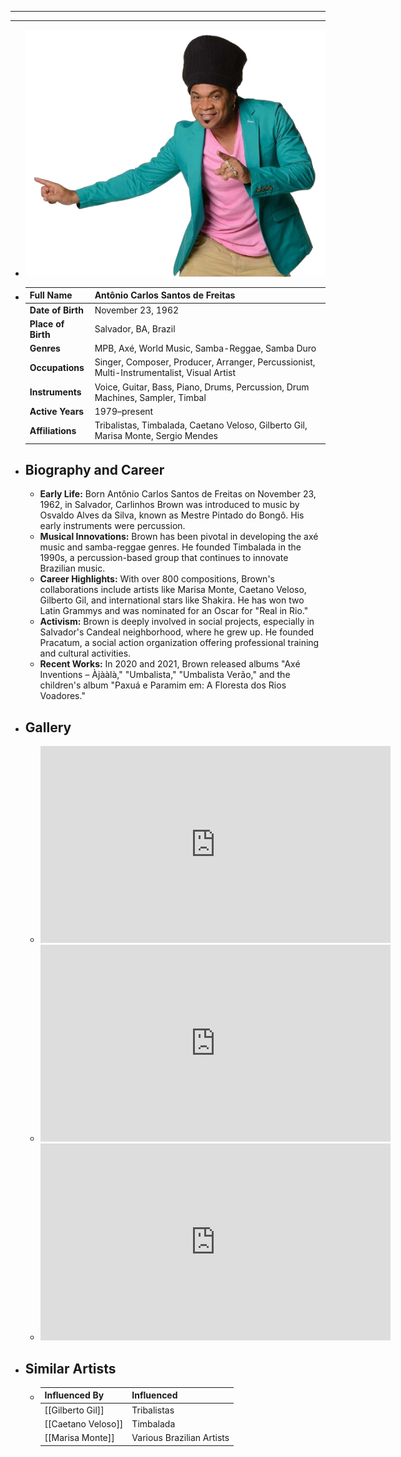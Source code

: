 ---
---

- ---
  ---
- ![carlinhos brown.png](../assets/carlinhos_brown_1717739968075_0.png)
- | **Full Name**     | Antônio Carlos Santos de Freitas         |
  |-------------------|-------------------------------------------|
  | **Date of Birth** | November 23, 1962                         |
  | **Place of Birth**| Salvador, BA, Brazil                      |
  | **Genres**        | MPB, Axé, World Music, Samba-Reggae, Samba Duro |
  | **Occupations**   | Singer, Composer, Producer, Arranger, Percussionist, Multi-Instrumentalist, Visual Artist |
  | **Instruments**   | Voice, Guitar, Bass, Piano, Drums, Percussion, Drum Machines, Sampler, Timbal |
  | **Active Years**  | 1979–present                              |
  | **Affiliations**  | Tribalistas, Timbalada, Caetano Veloso, Gilberto Gil, Marisa Monte, Sergio Mendes |
- ## **Biography and Career**
	- **Early Life:** Born Antônio Carlos Santos de Freitas on November 23, 1962, in Salvador, Carlinhos Brown was introduced to music by Osvaldo Alves da Silva, known as Mestre Pintado do Bongô. His early instruments were percussion.
	- **Musical Innovations:** Brown has been pivotal in developing the axé music and samba-reggae genres. He founded Timbalada in the 1990s, a percussion-based group that continues to innovate Brazilian music.
	- **Career Highlights:** With over 800 compositions, Brown's collaborations include artists like Marisa Monte, Caetano Veloso, Gilberto Gil, and international stars like Shakira. He has won two Latin Grammys and was nominated for an Oscar for "Real in Rio."
	- **Activism:** Brown is deeply involved in social projects, especially in Salvador's Candeal neighborhood, where he grew up. He founded Pracatum, a social action organization offering professional training and cultural activities.
	- **Recent Works:** In 2020 and 2021, Brown released albums "Axé Inventions – Àjààlà," "Umbalista," "Umbalista Verão," and the children's album "Paxuá e Paramim em: A Floresta dos Rios Voadores."
- ## **Gallery**
	- <iframe width="560" height="315" src="https://www.youtube.com/embed/eVlvcgcHPTQ?si=UAacQ4UuIqxmM7D2" title="YouTube video player" frameborder="0" allow="accelerometer; autoplay; clipboard-write; encrypted-media; gyroscope; picture-in-picture; web-share" referrerpolicy="strict-origin-when-cross-origin" allowfullscreen></iframe>
	- <iframe width="560" height="315" src="https://www.youtube.com/embed/_KAxOV1mCac?si=1tMiuQX5NEIGVJRG" title="YouTube video player" frameborder="0" allow="accelerometer; autoplay; clipboard-write; encrypted-media; gyroscope; picture-in-picture; web-share" referrerpolicy="strict-origin-when-cross-origin" allowfullscreen></iframe>
	- <iframe width="560" height="315" src="https://www.youtube.com/embed/EJpcrZaX10Y?si=nD4qJcVCi_l0Ajur" title="YouTube video player" frameborder="0" allow="accelerometer; autoplay; clipboard-write; encrypted-media; gyroscope; picture-in-picture; web-share" referrerpolicy="strict-origin-when-cross-origin" allowfullscreen></iframe>
- ## **Similar Artists**
	- | Influenced By       | Influenced                    |
	  |---------------------|-------------------------------|
	  | [[Gilberto Gil]]    | Tribalistas                   |
	  | [[Caetano Veloso]]  | Timbalada                     |
	  | [[Marisa Monte]]    | Various Brazilian Artists     |